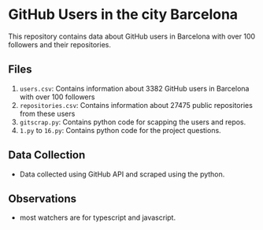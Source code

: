 # GitHub Users in the city Barcelona

This repository contains data about GitHub users in Barcelona with over 100 followers and their repositories.

## Files

1. `users.csv`: Contains information about 3382 GitHub users in Barcelona with over 100 followers
2. `repositories.csv`: Contains information about 27475 public repositories from these users
3. `gitscrap.py`: Contains python code for scapping the users and repos.
4. `1.py` to `16.py`: Contains python code for the project questions.
## Data Collection

- Data collected using GitHub API and scraped using the python.

## Observations
- most watchers are for typescript and javascript.
